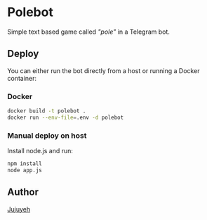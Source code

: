 Polebot
=======

Simple text based game called *"pole"* in a Telegram bot.

Deploy
------

You can either run the bot directly from a host or running a Docker container:

### Docker

```sh
docker build -t polebot .
docker run --env-file=.env -d polebot
```

### Manual deploy on host

Install node.js and run:

```sh
npm install
node app.js
```

Author
------

[Jujuyeh](https://github.com/Jujuyeh)
